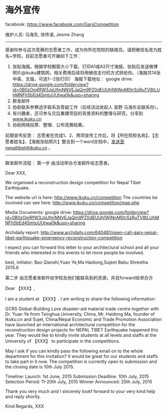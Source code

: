 # 海外宣传

facebook: https://www.facebook.com/GarsCompetition

维护人员: 马海东, 徐传语, Jesme Zhang


------


感谢你参与这次竞赛的志愿者工作，成为你所在院校的联络员。请把微信名改为姓名+学校。目前志愿者可开展如下工作：
1. 张贴海报。根据学校橱窗大小下载、打印A1或A2尺寸海报，张贴后发送微博照片@ikuku建筑网，相关费用后续将用微信支付的方式转给你。（海报共14张中英、文版，可选1--2张打印）
海报下载地址： google drive: https://drive.google.com/folderview?id=0B0zOmRfW3JsUfmNNVEJaQm9PZ0dEUUh1WjNnM0trSzRuTV8tLUhMNFh5bEd4SmtuUUtwa0k&usp=sharing
2. 群发邮件
3. 协助联系参赛选手联系及答疑工作（后续活动发起人 袁野 马海东会联系你）。
4. 有兴趣者，还可参与灾后重建项目的背景资料的整理与研究，分享到 www.ikuku.cn
5. 协助网络投票、整理、公布竞赛结果。

前期宣传反馈：
志愿者在完成1、2、两项宣传工作后，将【所在院校名称】、【志愿者姓名】、【海报张贴照片】整合到一个word文档中，发送至nepaltibet@ikuku.cn 。

-------


群发邮件流程：
第一步 由活动举办方发邮件给志愿者。

Dear XXX,

We organised a reconstruction design competition for Nepal Tibet Earthquake. 

The website url is here: http://www.ikuku.cn/competition
The countries be involved can see here: http://www.ikuku.cn/competition/map.php
  
Media Documents:
google drive: https://drive.google.com/folderview?id=0B0zOmRfW3JsUfmNNVEJaQm9PZ0dEUUh1WjNnM0trSzRuTV8tLUhMNFh5bEd4SmtuUUtwa0k&usp=sharing
 
Archdaily report:
http://www.archdaily.com/640481/open-call-gars-nepal-tibet-earthquake-emergency-reconstruction-competition

I expect you can forward this letter to your architectural school and all your friends who interested in this events to let more people be involved.

best,
initiator: Bao Qianshi,Yuan Ye,Ma Haidong,Sujeet Babu Shrestha
2015.6

第二步 由志愿者发邮件给学校及他们能联系到的资源，并且forward给举办方

Dear 【XXX】,

I am a student at 【XXX】. I am writing to share the following information:

GCRS Global-Building Love disaster-aid material trade centre together with Dr. Yuan Ye from Tsinghua University, China, Mr. Haidong Ma, founder of Ikuku.cn and Sujet, China/Nepal Economic and Trade Promotion Association have launched an international architectural competition for the reconstruction design projects for NEPAL TIBET Earthquake happened this year. They would like to kindly invite students at all levels and staffs at the University of 【XXX】 to participate in the competitions.

May I ask if you can kindly pass the following email on to the whole department for this invitation?  It would be great for our students and staffs to take part in it now. The competition is currently open to submission and the closing date is 10th July 2015.

Timeline:
Launch: 1st June, 2015
Submission Deadline. 10th July, 2015
Selection Period: 11-20th July, 2015
Winner Announced: 25th July, 2015

Thank you very much and I sincerely lookf forward to your very kind help and reply shortly.

Kind Regards,
XXX



